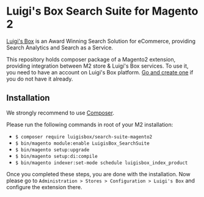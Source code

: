 Luigi's Box Search Suite for Magento 2
==================

[Luigi's Box](https://luigisbox.com) is an Award Winning Search Solution for eCommerce, providing Search Analytics and Search as a Service.

This repository holds composer package of a Magento2 extension, providing integration between M2 store & Luigi's Box services. To use it, you need
to have an account on Luigi's Box platform. [Go and create one](https://www.luigisbox.com/signup/?ref=m2) if you do not have it already.

Installation
------------

We strongly recommend to use [Composer](https://getcomposer.org/).

Please run the following commands in root of your M2 installation:

- ```$ composer require luigisbox/search-suite-magento2```
- ```$ bin/magento module:enable LuigisBox_SearchSuite```
- ```$ bin/magento setup:upgrade```
- ```$ bin/magento setup:di:compile```
- ```$ bin/magento indexer:set-mode schedule luigisbox_index_product```

Once you completed these steps, you are done with the installation. Now please go to `Administration > Stores > Configuration > Luigi's Box` and configure the extension there.  
